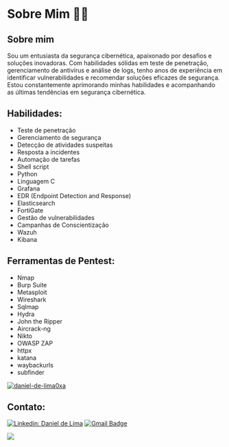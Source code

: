 # Sobre Mim 👨‍💻

## Sobre mim
Sou um entusiasta da segurança cibernética, apaixonado por desafios e soluções inovadoras. Com habilidades sólidas em teste de penetração, gerenciamento de antivírus e análise de logs, tenho anos de experiência em identificar vulnerabilidades e recomendar soluções eficazes de segurança. Estou constantemente aprimorando minhas habilidades e acompanhando as últimas tendências em segurança cibernética.

## Habilidades:
- Teste de penetração
- Gerenciamento de segurança
- Detecção de atividades suspeitas
- Resposta a incidentes
- Automação de tarefas
- Shell script
- Python
- Linguagem C
- Grafana
- EDR (Endpoint Detection and Response)
- Elasticsearch
- FortiGate
- Gestão de vulnerabilidades
- Campanhas de Conscientização
- Wazuh
- Kibana

## Ferramentas de Pentest:
- Nmap
- Burp Suite
- Metasploit
- Wireshark
- Sqlmap
- Hydra
- John the Ripper
- Aircrack-ng
- Nikto
- OWASP ZAP
- httpx 
- katana
- waybackurls
- subfinder

[![daniel-de-lima0xa](https://github-readme-stats.vercel.app/api?username=daniel-de-lima0xa&theme=tokyonight)](https://github.com/daniel-de-lima0xa/)

## Contato:

[![Linkedin: Daniel de Lima](https://img.shields.io/badge/-daniel--de--lima0x-blue?style=flat-square&logo=Linkedin&logoColor=white&link=https://www.linkedin.com/in/daniel-de-lima0xa/)](https://www.linkedin.com/in/daniel-de-lima0xa/)
[![Gmail Badge](https://img.shields.io/badge/-daniellima.prof@gmail.com-006bed?style=flat-square&logo=Gmail&logoColor=white&link=mailto:daniellima.prof@gmail.com)](mailto:daniellima.prof@gmail.com)

![](https://komarev.com/ghpvc/?username=igaaoo&color=006bed)


